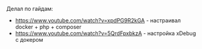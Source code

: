 Делал по гайдам:
- https://www.youtube.com/watch?v=xpdPG9R2kGA - настраивал docker + php + composer
- https://www.youtube.com/watch?v=5QrdFpxbkzA - настройка xDebug с докером
